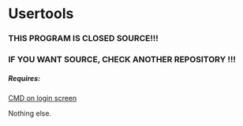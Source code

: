 # Usertools

### THIS PROGRAM IS CLOSED SOURCE!!!
### IF YOU WANT SOURCE, CHECK ANOTHER REPOSITORY !!!



##### Requires:

[CMD on login screen](https://www.youtube.com/watch?v=lwKMiRky5l8)

Nothing else.

